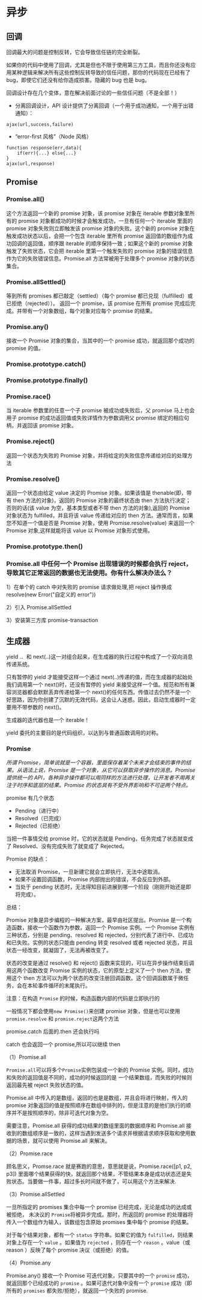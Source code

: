 # 异步

## 回调

回调最大的问题是控制反转，它会导致信任链的完全断裂。

如果你的代码中使用了回调，尤其是但也不限于使用第三方工具，而且你还没有应用某种逻辑来解决所有这些控制反转导致的信任问题，那你的代码现在已经有了 bug，即使它们还没有给你造成损害。隐藏的 bug 也是 bug。

回调设计存在几个变体，意在解决前面讨论的一些信任问题（不是全部！）

- 分离回调设计，API 设计提供了分离回调（一个用于成功通知，一个用于出错通知）：

```
ajax(url,success,failure)
```

- “error-first 风格”（Node 风格）

```
function response(err,data){
	if(err){...} else{...}
}
ajax(url,response)
```

## Promise

### Promise.all()

这个方法返回一个新的 promise 对象，该 promise 对象在 iterable 参数对象里所有的 promise 对象都成功的时候才会触发成功，一旦有任何一个 iterable 里面的 promise 对象失败则立即触发该 promise 对象的失败。这个新的 promise 对象在触发成功状态以后，会把一个包含 iterable 里所有 promise 返回值的数组作为成功回调的返回值，顺序跟 iterable 的顺序保持一致；如果这个新的 promise 对象触发了失败状态，它会把 iterable 里第一个触发失败的 promise 对象的错误信息作为它的失败错误信息。Promise.all 方法常被用于处理多个 promise 对象的状态集合。

### Promise.allSettled()

等到所有 promises 都已敲定（settled）（每个 promise 都已兑现（fulfilled）或已拒绝（rejected））。
返回一个 promise，该 promise 在所有 promise 完成后完成。并带有一个对象数组，每个对象对应每个 promise 的结果。

### Promise.any()

接收一个 Promise 对象的集合，当其中的一个 promise 成功，就返回那个成功的 promise 的值。

### Promise.prototype.catch()

### Promise.prototype.finally()

### Promise.race()

当 iterable 参数里的任意一个子 promise 被成功或失败后，父 promise 马上也会用子 promise 的成功返回值或失败详情作为参数调用父 promise 绑定的相应句柄，并返回该 promise 对象。

### Promise.reject()

返回一个状态为失败的 Promise 对象，并将给定的失败信息传递给对应的处理方法

### Promise.resolve()

返回一个状态由给定 value 决定的 Promise 对象。如果该值是 thenable(即，带有 then 方法的对象)，返回的 Promise 对象的最终状态由 then 方法执行决定；否则的话(该 value 为空，基本类型或者不带 then 方法的对象),返回的 Promise 对象状态为 fulfilled，并且将该 value 传递给对应的 then 方法。通常而言，如果您不知道一个值是否是 Promise 对象，使用 Promise.resolve(value) 来返回一个 Promise 对象,这样就能将该 value 以 Promise 对象形式使用。

### Promise.prototype.then()

### Promise.all 中任何一个 Promise 出现错误的时候都会执行 reject，导致其它正常返回的数据也无法使用。你有什么解决办法么？

1）在单个的 catch 中对失败的 promise 请求做处理,把 reject 操作换成 resolve(new Error("自定义的 error"))

2）引入 Promise.allSettled

3）安装第三方库 promise-transaction

## 生成器

yield .．和 next(..)这一对组合起来，在生成器的执行过程中构成了一个双向消息传递系统。

只有暂停的 yield 才能接受这样一个通过 next(..)传递的值，而在生成器的起始处我们调用第一个 next()时，还没有暂停的 yield 来接受这样一个值。规范和所有兼容浏览器都会默默丢弃传递给第一个 next()的任何东西。传值过去仍然不是一个好思路，因为你创建了沉默的无效代码，这会让人迷惑。因此，启动生成器时一定要用不带参数的 next()。

生成器的迭代器也是一个 iterable！

yield 委托的主要目的是代码组织，以达到与普通函数调用的对称。

### Promise

_所谓 Promise，简单说就是一个容器，里面保存着某个未来才会结束的事件的结果。从语法上说，Promise 是一个对象，从它可以获取异步操作的消息。Promise
提供统一的 API，各种异步操作都可以用同样的方法进行处理，让开发者不用再关注于时序和底层的结果。Promise
的状态具有不受外界影响和不可逆两个特点。_

promise 有几个状态

- Pending（进行中）
- Resolved（已完成）
- Rejected（已拒绝）

当把一件事情交给 promise 时，它的状态就是 Pending，任务完成了状态就变成了 Resolved、没有完成失败了就变成了 Rejected。

Promise 的缺点：

- 无法取消 Promise，一旦新建它就会立即执行，无法中途取消。
- 如果不设置回调函数，Promise 内部抛出的错误，不会反应到外部。
- 当处于 pending 状态时，无法得知目前进展到哪一个阶段（刚刚开始还是即将完成）。

总结：

Promise 对象是异步编程的一种解决方案，最早由社区提出。Promise 是一个构造函数，接收一个函数作为参数，返回一个 Promise 实例。一个
Promise 实例有三种状态，分别是 pending、resolved 和 rejected，分别代表了进行中、已成功和已失败。实例的状态只能由 pending 转变
resolved 或者 rejected 状态，并且状态一经改变，就凝固了，无法再被改变了。

状态的改变是通过 resolve() 和 reject() 函数来实现的，可以在异步操作结束后调用这两个函数改变 Promise 实例的状态，它的原型上定义了一个
then 方法，使用这个 then 方法可以为两个状态的改变注册回调函数。这个回调函数属于微任务，会在本轮事件循环的末尾执行。

注意：在构造 `Promise` 的时候，构造函数内部的代码是立即执行的

一般情况下都会使用`new Promise()`来创建 promise 对象，但是也可以使用`promise.resolve`
和 `promise.reject`这两个方法

promise.catch 后面的.then 还会执行吗

catch 也会返回一个 promise,所以可以继续 then

（1）Promise.all

`Promise.all`可以将多个`Promise`实例包装成一个新的 Promise 实例。同时，成功和失败的返回值是不同的，成功的时候返回的是
一个结果数组，而失败的时候则返回最先被 reject 失败状态的值。

Promise.all 中传入的是数组，返回的也是是数组，并且会将进行映射，传入的 promise
对象返回的值是按照顺序在数组中排列的，但是注意的是他们执行的顺序并不是按照顺序的，除非可迭代对象为空。

需要注意，Promise.all 获得的成功结果的数组里面的数据顺序和 Promise.all 接收到的数组顺序是一致的，这样当遇到发送多个请求并根据请求顺序获取和使用数据的场景，就可以使用
Promise.all 来解决。

（2）Promise.race

顾名思义，Promse.race 就是赛跑的意思，意思就是说，Promise.race([p1, p2, p3])
里面哪个结果获得的快，就返回那个结果，不管结果本身是成功状态还是失败状态。当要做一件事，超过多长时间就不做了，可以用这个方法来解决.

（3）Promise.allSettled

一旦所指定的 promises 集合中每一个 promise 已经完成，无论是成功的达成或被拒绝，
未决议的 `Promise`将被异步完成。那时，所返回的 promise 的处理器将传入一个数组作为输入，该数组包含原始 promises 集中每个 promise 的结果。

对于每个结果对象，都有一个 `status` 字符串。如果它的值为 `fulfilled`，则结果对象上存在一个 `value` 。如果值为 `rejected`
，则存在一个 `reason` 。value（或 reason ）反映了每个 promise 决议（或拒绝）的值。

（4）Promise.any

Promise.any() 接收一个 Promise 可迭代对象，只要其中的一个 `promise` 成功，就返回那个已经成功的 `promise`
。如果可迭代对象中没有一个 `promise` 成功（即所有的 `promises` 都失败/拒绝），就返回一个失败的 promise.
